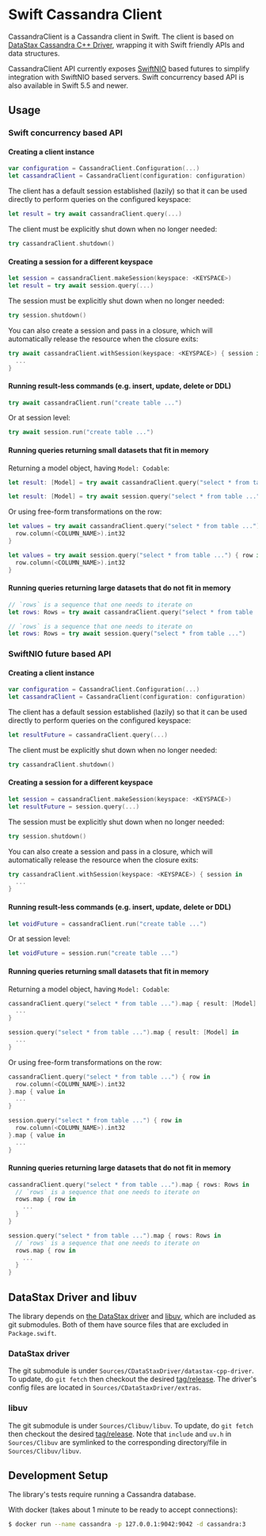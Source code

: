 # Swift Cassandra Client

CassandraClient is a Cassandra client in Swift. The client is based on [DataStax Cassandra C++ Driver](https://github.com/datastax/cpp-driver), 
wrapping it with Swift friendly APIs and data structures.

CassandraClient API currently exposes [SwiftNIO](https://github.com/apple/swift-nio) based futures to 
simplify integration with SwiftNIO based servers. Swift concurrency based API is also available in Swift 5.5 and newer.

## Usage

### Swift concurrency based API

#### Creating a client instance

```swift
var configuration = CassandraClient.Configuration(...)
let cassandraClient = CassandraClient(configuration: configuration)
```

The client has a default session established (lazily) so that it can be used directly to perform 
queries on the configured keyspace:

```swift
let result = try await cassandraClient.query(...)
```

The client must be explicitly shut down when no longer needed:

```swift
try cassandraClient.shutdown()
```

#### Creating a session for a different keyspace

```swift
let session = cassandraClient.makeSession(keyspace: <KEYSPACE>)
let result = try await session.query(...)
```

The session must be explicitly shut down when no longer needed:

```swift
try session.shutdown()
```

You can also create a session and pass in a closure, which will automatically release the resource when the closure exits:

```swift
try await cassandraClient.withSession(keyspace: <KEYSPACE>) { session in
  ...
}
```

#### Running result-less commands (e.g. insert, update, delete or DDL)

```swift
try await cassandraClient.run("create table ...")
```

Or at session level:

```swift
try await session.run("create table ...")
```

#### Running queries returning small datasets that fit in memory

Returning a model object, having `Model: Codable`:

```swift
let result: [Model] = try await cassandraClient.query("select * from table ...")
```

```swift
let result: [Model] = try await session.query("select * from table ...")
```

Or using free-form transformations on the row:

```swift
let values = try await cassandraClient.query("select * from table ...") { row in
  row.column(<COLUMN_NAME>).int32
}
```

```swift
let values = try await session.query("select * from table ...") { row in
  row.column(<COLUMN_NAME>).int32
}
```

#### Running queries returning large datasets that do not fit in memory

```swift
// `rows` is a sequence that one needs to iterate on
let rows: Rows = try await cassandraClient.query("select * from table ...")
```

```swift
// `rows` is a sequence that one needs to iterate on
let rows: Rows = try await session.query("select * from table ...")
```

### SwiftNIO future based API

#### Creating a client instance

```swift
var configuration = CassandraClient.Configuration(...)
let cassandraClient = CassandraClient(configuration: configuration)
```

The client has a default session established (lazily) so that it can be used directly to perform 
queries on the configured keyspace:

```swift
let resultFuture = cassandraClient.query(...)
```

The client must be explicitly shut down when no longer needed:

```swift
try cassandraClient.shutdown()
```

#### Creating a session for a different keyspace

```swift
let session = cassandraClient.makeSession(keyspace: <KEYSPACE>)
let resultFuture = session.query(...)
```

The session must be explicitly shut down when no longer needed:

```swift
try session.shutdown()
```

You can also create a session and pass in a closure, which will automatically release the resource when the closure exits:

```swift
try cassandraClient.withSession(keyspace: <KEYSPACE>) { session in
  ...
}
```

#### Running result-less commands (e.g. insert, update, delete or DDL)

```swift
let voidFuture = cassandraClient.run("create table ...")
```

Or at session level:

```swift
let voidFuture = session.run("create table ...")
```

#### Running queries returning small datasets that fit in memory

Returning a model object, having `Model: Codable`:

```swift
cassandraClient.query("select * from table ...").map { result: [Model] in
  ...
}
```

```swift
session.query("select * from table ...").map { result: [Model] in
  ...
}
```

Or using free-form transformations on the row:

```swift
cassandraClient.query("select * from table ...") { row in
  row.column(<COLUMN_NAME>).int32
}.map { value in
  ...
}
```

```swift
session.query("select * from table ...") { row in
  row.column(<COLUMN_NAME>).int32
}.map { value in
  ...
}
```

#### Running queries returning large datasets that do not fit in memory

```swift
cassandraClient.query("select * from table ...").map { rows: Rows in
  // `rows` is a sequence that one needs to iterate on
  rows.map { row in
    ...
  }
}
```

```swift
session.query("select * from table ...").map { rows: Rows in
  // `rows` is a sequence that one needs to iterate on
  rows.map { row in
    ...
  }
}
```

## DataStax Driver and libuv

The library depends on [the DataStax driver](https://github.com/datastax/cpp-driver) and 
[libuv](https://github.com/libuv/libuv), which are included as git submodules. Both of them 
have source files that are excluded in `Package.swift`.

### DataStax driver

The git submodule is under `Sources/CDataStaxDriver/datastax-cpp-driver`. To update, 
do `git fetch` then checkout the desired [tag/release](https://github.com/datastax/cpp-driver/releases). The 
driver's config files are located in `Sources/CDataStaxDriver/extras`.

### libuv

The git submodule is under `Sources/Clibuv/libuv`. To update, do `git fetch` then checkout 
the desired [tag/release](https://github.com/libuv/libuv/releases). Note that `include` 
and `uv.h` in `Sources/Clibuv` are symlinked to the corresponding directory/file in `Sources/Clibuv/libuv`.

## Development Setup

The library's tests require running a Cassandra database.

With docker (takes about 1 minute to be ready to accept connections):

```bash
$ docker run --name cassandra -p 127.0.0.1:9042:9042 -d cassandra:3
```
